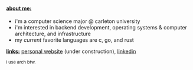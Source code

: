 #### <ins>about me:</ins>
  - i'm a computer science major @ carleton university
  - i'm interested in backend development, operating systems & computer architecture, and infrastructure
  - my _current_ favorite languages are c, go, and rust<br>
  
**<ins>links:</ins>** [personal website](https://makayayoel.github.io/) (under construction), [linkedin](https://www.linkedin.com/in/yoel-makaya/)

<sub>i use arch btw.</sub>

